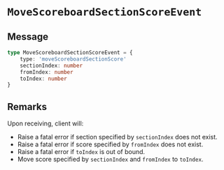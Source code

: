 # `MoveScoreboardSectionScoreEvent`

## Message

```ts
type MoveScoreboardSectionScoreEvent = {
    type: 'moveScoreboardSectionScore'
    sectionIndex: number
    fromIndex: number
    toIndex: number
}
```

## Remarks

Upon receiving, client will:

-   Raise a fatal error if section specified by `sectionIndex` does not exist.
-   Raise a fatal error if score specified by `fromIndex` does not exist.
-   Raise a fatal error if `toIndex` is out of bound.
-   Move score specified by `sectionIndex` and `fromIndex` to `toIndex`.
